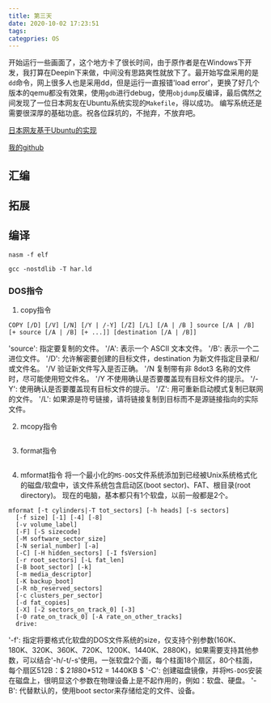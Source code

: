 ```yaml
---
title: 第三天
date: 2020-10-02 17:23:51
tags:
categpries: OS
---
```

开始运行一些画面了，这个地方卡了很长时间，由于原作者是在Windows下开发，我打算在Deepin下来做，中间没有思路爽性就放下了。最开始写盘采用的是`dd`命令，网上很多人也是采用dd，但是运行一直报错'load error'，更换了好几个版本的qemu都没有效果，使用`gdb`进行debug，使用`objdump`反编译，最后偶然之间发现了一位日本网友在Ubuntu系统实现的`Makefile`，得以成功。
编写系统还是需要很深厚的基础功底。祝各位踩坑的，不抛弃，不放弃吧。

<!-- more -->

[日本网友基于Ubuntu的实现](https://qiita.com/pollenjp/items/8fcb9573cdf2dc6e2668)

[我的github](https://github.com/wangwanchao/os_30day/tree/main)

## 汇编


## 拓展


## 编译
```
nasm -f elf
```

```
gcc -nostdlib -T har.ld
```

### DOS指令

1. copy指令
```
COPY [/D] [/V] [/N] [/Y | /-Y] [/Z] [/L] [/A | /B ] source [/A | /B] [+ source [/A | /B] [+ ...]] [destination [/A | /B]]
```
'source': 指定要复制的文件。
'/A': 表示一个 ASCII 文本文件。
'/B': 表示一个二进位文件。
'/D': 允许解密要创建的目标文件，destination 为新文件指定目录和/或文件名。
'/V 验证新文件写入是否正确。
'/N 复制带有非 8dot3 名称的文件时，尽可能使用短文件名。
'/Y 不使用确认是否要覆盖现有目标文件的提示。
'/-Y': 使用确认是否要覆盖现有目标文件的提示。
'/Z': 用可重新启动模式复制已联网的文件。
'/L': 如果源是符号链接，请将链接复制到目标而不是源链接指向的实际文件。

2. mcopy指令
```
```

3. format指令
```

```

4. mformat指令
将一个最小化的`MS-DOS`文件系统添加到已经被Unix系统格式化的磁盘/软盘中，该文件系统包含启动区(boot sector)、FAT、根目录(root directory)。
现在的电脑，基本都只有1个软盘，以前一般都是2个。
```
mformat [-t cylinders|-T tot_sectors] [-h heads] [-s sectors]
  [-f size] [-1] [-4] [-8]
  [-v volume_label]
  [-F] [-S sizecode]
  [-M software_sector_size]
  [-N serial_number] [-a]
  [-C] [-H hidden_sectors] [-I fsVersion]
  [-r root_sectors] [-L fat_len] 
  [-B boot_sector] [-k]
  [-m media_descriptor]
  [-K backup_boot]
  [-R nb_reserved_sectors]
  [-c clusters_per_sector]
  [-d fat_copies]
  [-X] [-2 sectors_on_track_0] [-3]
  [-0 rate_on_track_0] [-A rate_on_other_tracks]
  drive:
```
'-f': 指定将要格式化软盘的DOS文件系统的size，仅支持个别参数(160K、180K、320K、360K、720K、1200K、1440K、2880K)，如果需要支持其他参数，可以结合'-h/-t/-s'使用。一张软盘2个面，每个柱面18个扇区，80个柱面，每个扇区512B：$ 2*18*80*512 = 1440KB $
'-C': 创建磁盘镜像，并将`MS-DOS`安装在磁盘上，很明显这个参数在物理设备上是不起作用的，例如：软盘、硬盘。
'-B': 代替默认的，使用boot sector来存储给定的文件、设备。